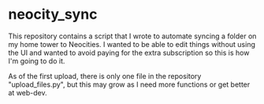 # neocity_sync
This repository contains a script that I wrote to automate syncing a folder on my home tower to Neocities.
I wanted to be able to edit things without using the UI and wanted to avoid paying for the extra
subscription so this is how I'm going to do it.

As of the first upload, there is only one file in the repository "upload_files.py", but this may grow
as I need more functions or get better at web-dev.
